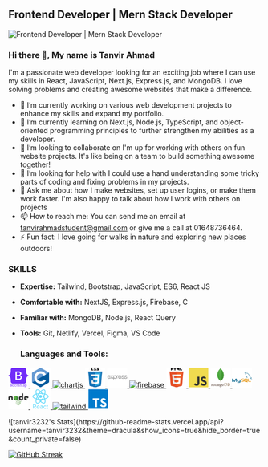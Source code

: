 ## Frontend Developer | Mern Stack Developer 
![Frontend Developer | Mern Stack Developer ](https://i.ibb.co/qYn1sYY/profile.png)
### Hi there 👋, My name is Tanvir Ahmad

I'm a passionate web developer looking for an exciting job where I can use my skills in React, JavaScript, Next.js, Express.js, and MongoDB. I love solving problems and creating awesome websites that make a difference.

- 🔭 I’m currently working on various web development projects to enhance my skills and expand my portfolio. 
- 🌱 I’m currently learning on Next.js, Node.js, TypeScript, and object-oriented programming principles to further strengthen my abilities as a developer. 
- 👯 I’m looking to collaborate on I'm up for working with others on fun website projects. It's like being on a team to build something awesome together! 
- 🤔 I’m looking for help with I could use a hand understanding some tricky parts of coding and fixing problems in my projects. 
- 💬 Ask me about how I make websites, set up user logins, or make them work faster. I'm also happy to talk about how I work with others on projects 
- 📫 How to reach me: You can send me an email at tanvirahmadstudent@gmail.com or give me a call at 01648736464. 
- ⚡ Fun fact: I love going for walks in nature and exploring new places outdoors! 
### SKILLS

- **Expertise:** Tailwind, Bootstrap, JavaScript, ES6, React JS

- **Comfortable with:** NextJS, Express.js, Firebase, C

- **Familiar with:** MongoDB, Node.js, React Query

- **Tools:** Git, Netlify, Vercel, Figma, VS Code
  <h3 align="left">Languages and Tools:</h3>
<p align="left"> <a href="https://getbootstrap.com" target="_blank" rel="noreferrer"> <img src="https://raw.githubusercontent.com/devicons/devicon/master/icons/bootstrap/bootstrap-plain-wordmark.svg" alt="bootstrap" width="40" height="40"/> </a> <a href="https://www.cprogramming.com/" target="_blank" rel="noreferrer"> <img src="https://raw.githubusercontent.com/devicons/devicon/master/icons/c/c-original.svg" alt="c" width="40" height="40"/> </a> <a href="https://www.chartjs.org" target="_blank" rel="noreferrer"> <img src="https://www.chartjs.org/media/logo-title.svg" alt="chartjs" width="40" height="40"/> </a> <a href="https://www.w3schools.com/css/" target="_blank" rel="noreferrer"> <img src="https://raw.githubusercontent.com/devicons/devicon/master/icons/css3/css3-original-wordmark.svg" alt="css3" width="40" height="40"/> </a> <a href="https://expressjs.com" target="_blank" rel="noreferrer"> <img src="https://raw.githubusercontent.com/devicons/devicon/master/icons/express/express-original-wordmark.svg" alt="express" width="40" height="40"/> </a> <a href="https://firebase.google.com/" target="_blank" rel="noreferrer"> <img src="https://www.vectorlogo.zone/logos/firebase/firebase-icon.svg" alt="firebase" width="40" height="40"/> </a> <a href="https://www.w3.org/html/" target="_blank" rel="noreferrer"> <img src="https://raw.githubusercontent.com/devicons/devicon/master/icons/html5/html5-original-wordmark.svg" alt="html5" width="40" height="40"/> </a> <a href="https://developer.mozilla.org/en-US/docs/Web/JavaScript" target="_blank" rel="noreferrer"> <img src="https://raw.githubusercontent.com/devicons/devicon/master/icons/javascript/javascript-original.svg" alt="javascript" width="40" height="40"/> </a> <a href="https://www.mongodb.com/" target="_blank" rel="noreferrer"> <img src="https://raw.githubusercontent.com/devicons/devicon/master/icons/mongodb/mongodb-original-wordmark.svg" alt="mongodb" width="40" height="40"/> </a> <a href="https://www.mysql.com/" target="_blank" rel="noreferrer"> <img src="https://raw.githubusercontent.com/devicons/devicon/master/icons/mysql/mysql-original-wordmark.svg" alt="mysql" width="40" height="40"/> </a> <a href="https://nodejs.org" target="_blank" rel="noreferrer"> <img src="https://raw.githubusercontent.com/devicons/devicon/master/icons/nodejs/nodejs-original-wordmark.svg" alt="nodejs" width="40" height="40"/> </a> <a href="https://reactjs.org/" target="_blank" rel="noreferrer"> <img src="https://raw.githubusercontent.com/devicons/devicon/master/icons/react/react-original-wordmark.svg" alt="react" width="40" height="40"/> </a> <a href="https://tailwindcss.com/" target="_blank" rel="noreferrer"> <img src="https://www.vectorlogo.zone/logos/tailwindcss/tailwindcss-icon.svg" alt="tailwind" width="40" height="40"/> </a> <a href="https://www.typescriptlang.org/" target="_blank" rel="noreferrer"> <img src="https://raw.githubusercontent.com/devicons/devicon/master/icons/typescript/typescript-original.svg" alt="typescript" width="40" height="40"/> </a> </p>
![tanvir3232's Stats](https://github-readme-stats.vercel.app/api?username=tanvir3232&theme=dracula&show_icons=true&hide_border=true&count_private=false)

[![GitHub Streak](https://streak-stats.demolab.com?user=tanvir3232&theme=radical)](https://git.io/streak-stats)






